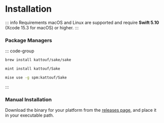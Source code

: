 # Installation

::: info Requirements
macOS and Linux are supported and require **Swift 5.10** (Xcode 15.3 for macOS) or higher.
:::

### Package Managers

::: code-group

```sh [Homebrew]
brew install kattouf/sake/sake
```

```sh [Mint]
mint install kattouf/Sake
```

```sh [Mise]
mise use -g spm:kattouf/Sake
```

:::

### Manual Installation

Download the binary for your platform from the [releases page](https://github.com/kattouf/Sake/releases), and place it in your executable path.

